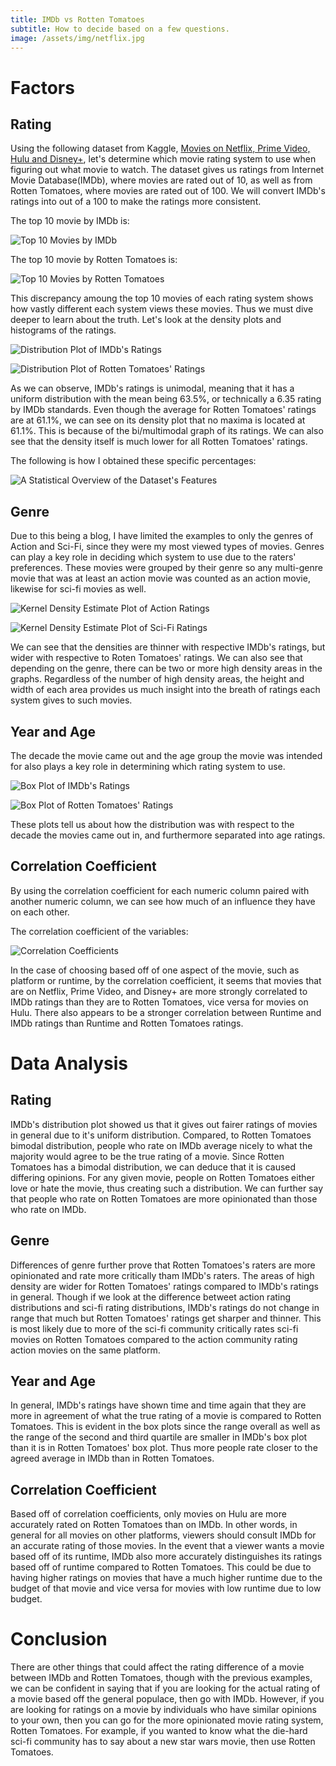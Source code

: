 ```yaml
---
title: IMDb vs Rotten Tomatoes
subtitle: How to decide based on a few questions.
image: /assets/img/netflix.jpg
---
```


# Factors
## Rating
Using the following dataset from Kaggle, [Movies on Netflix, Prime Video, Hulu and Disney+](https://www.kaggle.com/ruchi798/movies-on-netflix-prime-video-hulu-and-disney), let's determine which movie rating system to use when figuring out what movie to watch. The dataset gives us ratings from Internet Movie Database(IMDb), where movies are rated out of 10, as well as from Rotten Tomatoes, where movies are rated out of 100. We will convert IMDb's ratings into out of a 100 to make the ratings more consistent.

The top 10 movie by IMDb is:

![Top 10 Movies by IMDb](/assets/img/top_ten_IMDb.png)

The top 10 movie by Rotten Tomatoes is:

![Top 10 Movies by Rotten Tomatoes](/assets/img/top_ten_Rotten_Tomatoes.png)

This discrepancy amoung the top 10 movies of each rating system shows how vastly different each system views these movies. Thus we must dive deeper to learn about the truth. Let's look at the density plots and histograms of the ratings.

![Distribution Plot of IMDb's Ratings](/assets/img/IMDb_ratings.png)

![Distribution Plot of Rotten Tomatoes' Ratings](/assets/img/Rotten_Tomatoes_ratings.png)

As we can observe, IMDb's ratings is unimodal, meaning that it has a uniform distribution with the mean being 63.5%, or technically a 6.35 rating by IMDb standards. Even though the average for Rotten Tomatoes' ratings are at 61.1%, we can see on its density plot that no maxima is located at 61.1%. This is because of the bi/multimodal graph of its ratings. We can also see that the density itself is much lower for all Rotten Tomatoes' ratings.

The following is how I obtained these specific percentages:

![A Statistical Overview of the Dataset's Features](/assets/img/movies_describe.png)
## Genre
Due to this being a blog, I have limited the examples to only the genres of Action and Sci-Fi, since they were my most viewed types of movies. Genres can play a key role in deciding which system to use due to the raters' preferences. These movies were grouped by their genre so any multi-genre movie that was at least an action movie was counted as an action movie, likewise for sci-fi movies as well.

![Kernel Density Estimate Plot of Action Ratings](/assets/img/Action_Ratings.png)

![Kernel Density Estimate Plot of Sci-Fi Ratings](/assets/img/Sci_Fi_Ratings.png)

We can see that the densities are thinner with respective IMDb's ratings, but wider with respective to Roten Tomatoes' ratings. We can also see that depending on the genre, there can be two or more high density areas in the graphs. Regardless of the number of high density areas, the height and width of each area provides us much insight into the breath of ratings each system gives to such movies.
## Year and Age
The decade the movie came out and the age group the movie was intended for also plays a key role in determining which rating system to use.

![Box Plot of IMDb's Ratings](/assets/img/Box_Plot_IMDb.png)

![Box Plot of Rotten Tomatoes' Ratings](/assets/img/Box_Plot_Rotten_Tomatoes.png)

These plots tell us about how the distribution was with respect to the decade the movies came out in, and furthermore separated into age ratings.
## Correlation Coefficient
By using the correlation coefficient for each numeric column paired with another numeric column, we can see how much of an influence they have on each other.

The correlation coefficient of the variables:

![Correlation Coefficients](/assets/img/correlation.png)

In the case of choosing based off of one aspect of the movie, such as platform or runtime, by the correlation coefficient, it seems that movies that are on Netflix, Prime Video, and Disney+ are more strongly correlated to IMDb ratings than they are to Rotten Tomatoes, vice versa for movies on Hulu. There also appears to be a stronger correlation between Runtime and IMDb ratings than Runtime and Rotten Tomatoes ratings.
# Data Analysis
## Rating
IMDb's distribution plot showed us that it gives out fairer ratings of movies in general due to it's uniform distribution. Compared, to Rotten Tomatoes bimodal distribution, people who rate on IMDb average nicely to what the majority would agree to be the true rating of a movie. Since Rotten Tomatoes has a bimodal distribution, we can deduce that it is caused differing opinions. For any given movie, people on Rotten Tomatoes either love or hate the movie, thus creating such a distribution. We can further say that people who rate on Rotten Tomatoes are more opinionated than those who rate on IMDb.
## Genre
Differences of genre further prove that Rotten Tomatoes's raters are more opinionated and rate more critically tham IMDb's raters. The areas of high density are wider for Rotten Tomatoes' ratings compared to IMDb's ratings in general. Though if we look at the difference betweet action rating distributions and sci-fi rating distributions, IMDb's ratings do not change in range that much but Rotten Tomatoes' ratings get sharper and thinner. This is most likely due to more of the sci-fi community critically rates sci-fi movies on Rotten Tomatoes compared to the action community rating action movies on the same platform.
## Year and Age
In general, IMDb's ratings have shown time and time again that they are more in agreement of what the true rating of a movie is compared to Rotten Tomatoes. This is evident in the box plots since the range overall as well as the range of the second and third quartile are smaller in IMDb's box plot than it is in Rotten Tomatoes' box plot. Thus more people rate closer to the agreed average in IMDb than in Rotten Tomatoes.
## Correlation Coefficient
Based off of correlation coefficients, only movies on Hulu are more accurately rated on Rotten Tomatoes than on IMDb. In other words, in general for all movies on other platforms, viewers should consult IMDb for an accurate rating of those movies. In the event that a viewer wants a movie based off of its runtime, IMDb also more accurately distinguishes its ratings based off of runtime compared to Rotten Tomatoes. This could be due to having higher ratings on movies that have a much higher runtime due to the budget of that movie and vice versa for movies with low runtime due to low budget.
# Conclusion
There are other things that could affect the rating difference of a movie between IMDb and Rotten Tomatoes, though with the previous examples, we can be confident in saying that if you are looking for the actual rating of a movie based off the general populace, then go with IMDb. However, if you are looking for ratings on a movie by individuals who have similar opinions to your own, then you can go for the more opinionated movie rating system, Rotten Tomatoes. For example, if you wanted to know what the die-hard sci-fi community has to say about a new star wars movie, then use Rotten Tomatoes.

